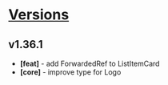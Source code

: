 # [Versions](https://github.com/Tracktor/design-system/releases)

## v1.36.1
- **[feat]** - add ForwardedRef to ListItemCard
- **[core]** - improve type for Logo
